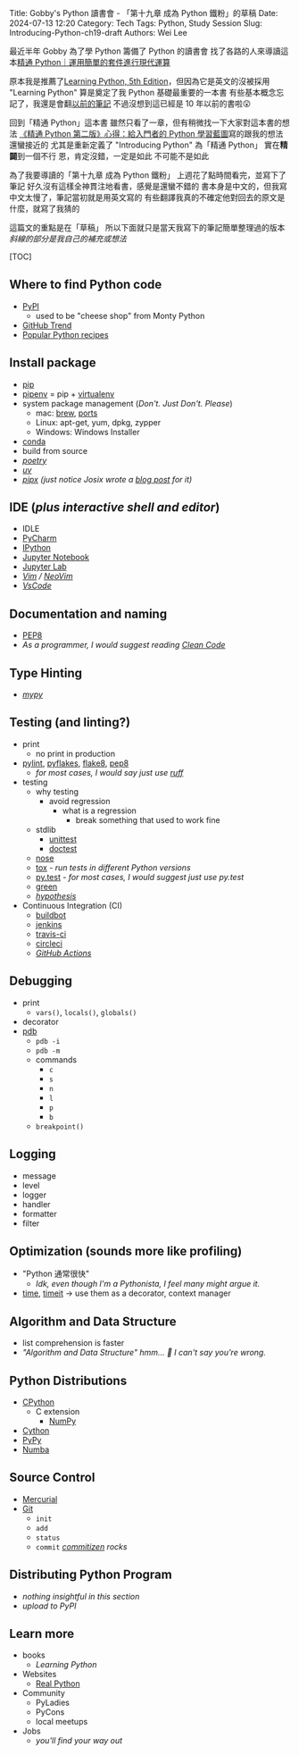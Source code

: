 Title: Gobby's Python 讀書會 - 「第十九章 成為 Python 鐵粉」的草稿
Date: 2024-07-13 12:20
Category: Tech
Tags: Python, Study Session
Slug: Introducing-Python-ch19-draft
Authors: Wei Lee

最近半年 Gobby 為了學 Python 籌備了 Python 的讀書會
找了各路的人來導讀這本[精通 Python｜運用簡單的套件進行現代運算](https://www.tenlong.com.tw/products/9789865024864)

<!--more-->

原本我是推薦了[Learning Python, 5th Edition](https://www.oreilly.com/library/view/learning-python-5th/9781449355722/)，但因為它是英文的沒被採用
"Learning Python" 算是奠定了我 Python 基礎最重要的一本書
有些基本概念忘記了，我還是會翻[以前的筆記](https://nbviewer.org/github/Lee-W/Learning_Python/tree/master/)
不過沒想到這已經是 10 年以前的書啦😲

回到「精通 Python」這本書
雖然只看了一章，但有稍微找一下大家對這本書的想法
[《精通 Python 第二版》心得：給入門者的 Python 學習藍圖](https://blog.kyomind.tw/introducing-python/)寫的跟我的想法還蠻接近的
尤其是重新定義了 "Introducing Python" 為「精通 Python」
實在**精闢**到一個不行
恩，肯定沒錯，一定是如此
不可能不是如此

為了我要導讀的「第十九章 成為 Python 鐵粉」
上週花了點時間看完，並寫下了筆記
好久沒有這樣全神貫注地看書，感覺是還蠻不錯的
書本身是中文的，但我寫中文太慢了，筆記當初就是用英文寫的
有些翻譯我真的不確定他對回去的原文是什麼，就寫了我猜的

這篇文的重點是在「草稿」
所以下面就只是當天我寫下的筆記簡單整理過的版本
*斜線的部分是我自己的補充或想法*


[TOC]

## Where to find Python code
* [PyPI](https://pypi.org/)
    * used to be "cheese shop" from Monty Python
* [GitHub Trend](https://github.com/trending/python)
* [Popular Python recipes](https://code.activestate.com/recipes/langs/python/)

## Install package
* [pip](https://pypi.org/project/pip/)
* [pipenv](https://pipenv.pypa.io/en/latest/) = pip + [virtualenv](https://virtualenv.pypa.io/en/latest/)
* system package management (*Don't. Just Don't. Please*)
    * mac: [brew](https://brew.sh/), [ports](https://www.macports.org/)
    * Linux: apt-get, yum, dpkg, zypper
    * Windows: Windows Installer
* [conda](https://conda.io/projects/conda/en/latest/user-guide/getting-started.html)
* build from source
* *[poetry](https://python-poetry.org/)*
* *[uv](https://github.com/astral-sh/uv)*
* *[pipx](https://github.com/pypa/pipx) (just notice Josix wrote a [blog post](https://josix.tw/post/pipx-deep-dive/) for it)*

## IDE (*plus interactive shell and editor*)
* IDLE
* [PyCharm](https://www.jetbrains.com/pycharm/)
* [IPython](https://ipython.org/)
* [Jupyter Notebook](https://jupyter.org/)
* [Jupyter Lab](https://jupyterlab.readthedocs.io/en/stable/getting_started/installation.html)
* *[Vim](https://www.vim.org/) / [NeoVim](https://neovim.io/)*
* *[VsCode](https://code.visualstudio.com/)*

## Documentation and naming
* [PEP8](https://peps.python.org/pep-0008/)
* *As a programmer, I would suggest reading [Clean Code]({filename}/posts/tech/2018/05-the-clean-code.md)*

## Type Hinting
* *[mypy](https://github.com/python/mypy)*

## Testing (and linting?)
* print
    * no print in production
* [pylint](https://github.com/pylint-dev/pylint), [pyflakes](https://github.com/PyCQA/pyflakes), [flake8](https://flake8.pycqa.org/en/latest/), [pep8](https://pypi.org/project/pep8/)
    * *for most cases, I would say just use [ruff](https://github.com/astral-sh/ruff)*
* testing
    * why testing
        * avoid regression
            * what is a regression
                * break something that used to work fine
    * stdlib
        * [unittest](https://docs.python.org/3/library/unittest.html)
        * [doctest](https://docs.python.org/3/library/doctest.html)
    * [nose](https://pypi.org/project/nose/)
    * [tox](https://tox.wiki/) - *run tests in different Python versions*
    * [py.test](https://docs.pytest.org/) - *for most cases, I would suggest just use py.test*
    * [green](https://github.com/CleanCut/green)
    * *[hypothesis](https://github.com/CleanCut/green)*
* Continuous Integration (CI)
    * [buildbot](https://buildbot.net/)
    * [jenkins](https://www.jenkins.io/)
    * [travis-ci](https://www.travis-ci.com/)
    * [circleci](https://circleci.com/)
    * *[GitHub Actions](https://github.com/features/actions)*

## Debugging
* print
    * `vars()`, `locals()`, `globals()`
* decorator
* [pdb](https://docs.python.org/3/library/pdb.html)
    * `pdb -i`
    * `pdb -m`
    * commands
        * `c`
        * `s`
        * `n`
        * `l`
        * `p`
        * `b`
    * `breakpoint()`

## Logging
* message
* level
* logger
* handler
* formatter
* filter

## Optimization (sounds more like profiling)
* "Python 通常很快"
    * *Idk, even though I'm a Pythonista, I feel many might argue it.*
* [time](https://docs.python.org/3/library/time.html), [timeit](https://docs.python.org/3/library/timeit.html) → use them as a decorator, context manager

## Algorithm and Data Structure
* list comprehension is faster
* *"Algorithm and Data Structure" hmm... 🤔 I can't say you're wrong.*

## Python Distributions
* [CPython](https://github.com/python/cpython)
    * C extension
        * [NumPy](https://numpy.org/)
* [Cython](https://cython.org/)
* [PyPy](https://www.pypy.org/)
* [Numba](https://numba.pydata.org/)

## Source Control
* [Mercurial](https://www.mercurial-scm.org/)
* [Git](https://git-scm.com/)
    * `init`
    * `add`
    * `status`
    * `commit` *[commitizen](https://github.com/commitizen-tools/commitizen) rocks*

## Distributing Python Program
* *nothing insightful in this section*
* *upload to PyPI*

## Learn more
* books
    * *Learning Python*
* Websites
    * [Real Python](https://realpython.com/)
* Community
    * PyLadies
    * PyCons
    * local meetups
* Jobs
    * *you'll find your way out*

